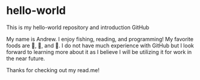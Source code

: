 # hello-world

This is my hello-world repository and introduction GitHub

My name is Andrew. I enjoy fishing, reading, and programming! My favorite foods are 🍕, 🌮, and 🌯.
I do not have much experience with GitHub but I look forward to learning more about it as I believe I will be utilizing it for work in the near future.

Thanks for checking out my read.me!
